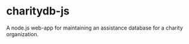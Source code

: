charitydb-js
============

A node.js web-app for maintaining an assistance database for a charity organization.
